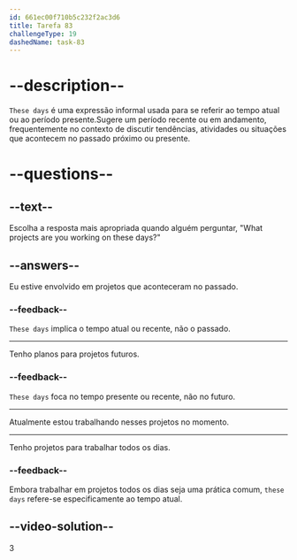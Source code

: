 ```yaml
---
id: 661ec00f710b5c232f2ac3d6
title: Tarefa 83
challengeType: 19
dashedName: task-83
---
```


# --description--

`These days` é uma expressão informal usada para se referir ao tempo atual ou ao período presente.Sugere um período recente ou em andamento, frequentemente no contexto de discutir tendências, atividades ou situações que acontecem no passado próximo ou presente.

# --questions--

## --text--

Escolha a resposta mais apropriada quando alguém perguntar, "What projects are you working on these days?"

## --answers--

Eu estive envolvido em projetos que aconteceram no passado.

### --feedback--

`These days` implica o tempo atual ou recente, não o passado.

---

Tenho planos para projetos futuros.

### --feedback--

`These days` foca no tempo presente ou recente, não no futuro.

---

Atualmente estou trabalhando nesses projetos no momento.

---

Tenho projetos para trabalhar todos os dias.

### --feedback--

Embora trabalhar em projetos todos os dias seja uma prática comum, `these days` refere-se especificamente ao tempo atual.

## --video-solution--

3
